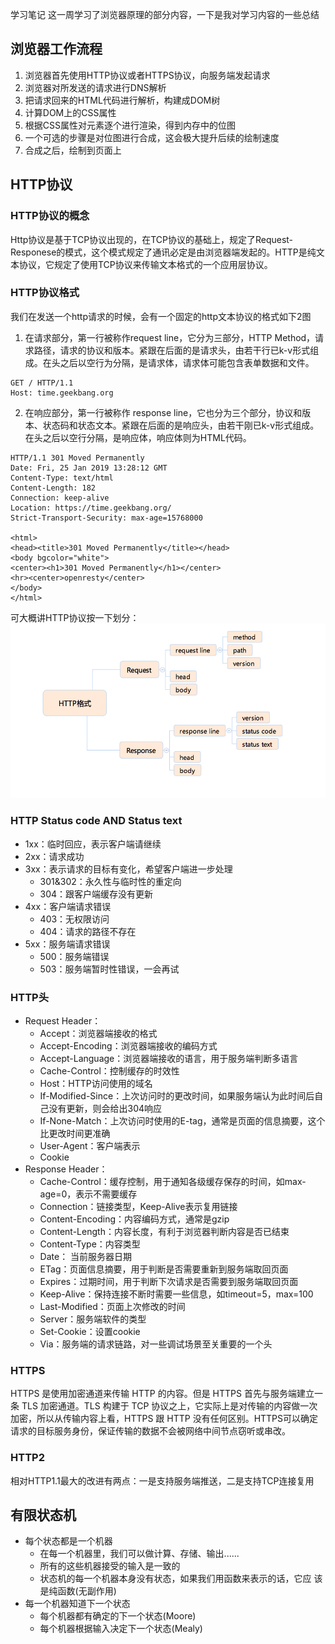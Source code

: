 学习笔记
这一周学习了浏览器原理的部分内容，一下是我对学习内容的一些总结

## 浏览器工作流程
1. 浏览器首先使用HTTP协议或者HTTPS协议，向服务端发起请求
2. 浏览器对所发送的请求进行DNS解析
3. 把请求回来的HTML代码进行解析，构建成DOM树
4. 计算DOM上的CSS属性
5. 根据CSS属性对元素逐个进行渲染，得到内存中的位图
6. 一个可选的步骤是对位图进行合成，这会极大提升后续的绘制速度
7. 合成之后，绘制到页面上

## HTTP协议
### HTTP协议的概念
Http协议是基于TCP协议出现的，在TCP协议的基础上，规定了Request-Responese的模式，这个模式规定了通讯必定是由浏览器端发起的。HTTP是纯文本协议，它规定了使用TCP协议来传输文本格式的一个应用层协议。

### HTTP协议格式
我们在发送一个http请求的时候，会有一个固定的http文本协议的格式如下2图
1. 在请求部分，第一行被称作request line，它分为三部分，HTTP Method，请求路径，请求的协议和版本。紧跟在后面的是请求头，由若干行已k-v形式组成。在头之后以空行为分隔，是请求体，请求体可能包含表单数据和文件。
```
GET / HTTP/1.1
Host: time.geekbang.org
```
2. 在响应部分，第一行被称作 response line，它也分为三个部分，协议和版本、状态码和状态文本。紧跟在后面的是响应头，由若干刚已k-v形式组成。在头之后以空行分隔，是响应体，响应体则为HTML代码。
```
HTTP/1.1 301 Moved Permanently
Date: Fri, 25 Jan 2019 13:28:12 GMT
Content-Type: text/html
Content-Length: 182
Connection: keep-alive
Location: https://time.geekbang.org/
Strict-Transport-Security: max-age=15768000

<html>
<head><title>301 Moved Permanently</title></head>
<body bgcolor="white">
<center><h1>301 Moved Permanently</h1></center>
<hr><center>openresty</center>
</body>
</html>
```
可大概讲HTTP协议按一下划分：
![HTTP协议](https://raw.githubusercontent.com/YingJian-hu/githubImg/master/TrainingGampT/week02/http.jpg)

### HTTP Status code AND Status text
+ 1xx：临时回应，表示客户端请继续
+ 2xx：请求成功
+ 3xx：表示请求的目标有变化，希望客户端进一步处理
    + 301&302：永久性与临时性的重定向
    + 304：跟客户端缓存没有更新
+ 4xx：客户端请求错误
    + 403：无权限访问
    + 404：请求的路径不存在
+ 5xx：服务端请求错误
    + 500：服务端错误
    + 503：服务端暂时性错误，一会再试

### HTTP头
+ Request Header：
    + Accept：浏览器端接收的格式
    + Accept-Encoding：浏览器端接收的编码方式
    + Accept-Language：浏览器端接收的语言，用于服务端判断多语言
    + Cache-Control：控制缓存的时效性
    + Host：HTTP访问使用的域名
    + If-Modified-Since：上次访问时的更改时间，如果服务端认为此时间后自己没有更新，则会给出304响应
    + If-None-Match：上次访问时使用的E-tag，通常是页面的信息摘要，这个比更改时间更准确
    + User-Agent：客户端表示
    + Cookie
+ Response Header：
    + Cache-Control：缓存控制，用于通知各级缓存保存的时间，如max-age=0，表示不需要缓存
    + Connection：链接类型，Keep-Alive表示复用链接
    + Content-Encoding：内容编码方式，通常是gzip
    + Content-Length：内容长度，有利于浏览器判断内容是否已结束
    + Content-Type：内容类型
    + Date： 当前服务器日期
    + ETag：页面信息摘要，用于判断是否需要重新到服务端取回页面
    + Expires：过期时间，用于判断下次请求是否需要到服务端取回页面
    + Keep-Alive：保持连接不断时需要一些信息，如timeout=5，max=100
    + Last-Modified：页面上次修改的时间
    + Server：服务端软件的类型
    + Set-Cookie：设置cookie
    + Via：服务端的请求链路，对一些调试场景至关重要的一个头

### HTTPS
HTTPS 是使用加密通道来传输 HTTP 的内容。但是 HTTPS 首先与服务端建立一条 TLS 加密通道。TLS 构建于 TCP 协议之上，它实际上是对传输的内容做一次加密，所以从传输内容上看，HTTPS 跟 HTTP 没有任何区别。HTTPS可以确定请求的目标服务身份，保证传输的数据不会被网络中间节点窃听或串改。

### HTTP2
相对HTTP1.1最大的改进有两点：一是支持服务端推送，二是支持TCP连接复用

## 有限状态机
+ 每个状态都是一个机器
    + 在每一个机器里，我们可以做计算、存储、输出......
    + 所有的这些机器接受的输入是一致的
    + 状态机的每一个机器本身没有状态，如果我们用函数来表示的话，它应
该是纯函数(无副作用)
+ 每一个机器知道下一个状态
    + 每个机器都有确定的下一个状态(Moore)
    + 每个机器根据输入决定下一个状态(Mealy)